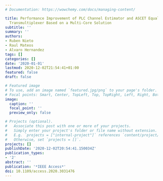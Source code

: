 ```yaml
---
# Documentation: https://wowchemy.com/docs/managing-content/

title: Performance Improvement of PLC Channel Estimator and ASCET Equalizer in a FBMC
  Transmultiplexer Based on a Multi-Core Solution
subtitle: ''
summary: ''
authors:
- Ruben Nieto
- Raul Mateos
- Alvaro Hernandez
tags: []
categories: []
date: '2020-01-01'
lastmod: 2020-12-02T21:54:41+01:00
featured: false
draft: false

# Featured image
# To use, add an image named `featured.jpg/png` to your page's folder.
# Focal points: Smart, Center, TopLeft, Top, TopRight, Left, Right, BottomLeft, Bottom, BottomRight.
image:
  caption: ''
  focal_point: ''
  preview_only: false

# Projects (optional).
#   Associate this post with one or more of your projects.
#   Simply enter your project's folder or file name without extension.
#   E.g. `projects = ["internal-project"]` references `content/project/deep-learning/index.md`.
#   Otherwise, set `projects = []`.
projects: []
publishDate: '2020-12-02T20:54:41.150034Z'
publication_types:
- '2'
abstract: ''
publication: '*IEEE Access*'
doi: 10.1109/access.2020.3031476
---
```

